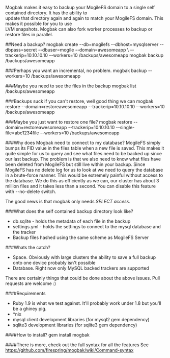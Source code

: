 Mogbak makes it easy to backup your MogileFS domain to a single self contained directory.  It has the ability to    
update that directory again and again to match your MogileFS domain.  This makes it possible for you to use   
LVM snapshots.  Mogbak can also fork worker processes to backup or restore files in parallel.

##Need a backup?
    mogbak create --db=mogilefs --dbhost=mysqlserver --dbpass=secret --dbuser=mogile --domain=awesomeapp \\
    --trackerip=10.10.10.10 --workers=10 /backups/awesomeapp
    mogbak backup /backups/awesomeapp
    
###Perhaps you want an incremental, no problem.
    mogbak backup --workers=10 /backups/awesomeapp
    
###Maybe you need to see the files in the backup
    mogbak list /backups/awesomeapp
    
###Backups suck if you can't restore,  well good thing we can
    mogbak restore --domain=restoreawesomeapp --trackerip=10.10.10.10 --workers=10 /backups/awesomeapp
    
###Maybe you just want to restore one file?
    mogbak restore --domain=restoreawesomeapp --trackerip=10.10.10.10 --single-file=abc1234file --workers=10 /backups/awesomeapp


###Why does Mogbak need to connect to my database?
MogileFS simply bumps its FID value in the files table when a new file is saved. This makes it quite simple
for us to query and see what files need to be backed up since our last backup. The problem is that we also need
to know what files have been deleted from MogileFS but still live within your backup.  Since MogileFS has no delete
log for us to look at we need to query the database in a brute-force manner. This would be extremely painful without
access to the database. We do this as efficiently as we can,  our cluster has about 3 million files and it takes less than a second.
You can disable this feature with --no-delete switch.

The good news is that mogbak only needs *SELECT access*.

###What does the self contained backup directory look like?

 * db.sqlite - holds the metadata of each file in the backup
 * settings.yml - holds the settings to connect to the mysql database and the tracker
 * Backup files hashed using the same scheme as MogileFS Server

###Whats the catch?

 * Space. Obviously with large clusters the ability to save a full backup onto one device probably isn't possible
 * Database.  Right now only MySQL backed trackers are supported

There are certainly things that could be done about the above issues.  Pull requests are welcome :)

####Requirements

 * Ruby 1.9 is what we test against.  It'll probably work under 1.8 but you'll be a ghiney pig.
 * *nix
 * mysql client development libraries (for mysql2 gem dependency)
 * sqlite3 development libraries (for sqlite3 gem dependency)

####How to install?
    gem install mogbak

####There is more,  check out the full syntax for all the features
See https://github.com/firespring/mogbak/wiki/Command-syntax